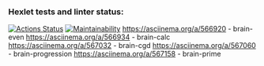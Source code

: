 ### Hexlet tests and linter status:
[![Actions Status](https://github.com/nikitaChandler01/frontend-project-44/workflows/hexlet-check/badge.svg)](https://github.com/nikitaChandler01/frontend-project-44/actions)
[![Maintainability](https://api.codeclimate.com/v1/badges/60a7275435fbac4e84ff/maintainability)](https://codeclimate.com/github/nikitaChandler01/frontend-project-44/maintainability)
https://asciinema.org/a/566920 - brain-even
https://asciinema.org/a/566934 - brain-calc
https://asciinema.org/a/567032 - brain-cgd
https://asciinema.org/a/567060 - brain-progression
https://asciinema.org/a/567158 - brain-prime